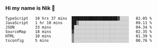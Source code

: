 ### Hi my name is Nik 👋

<!--
**NikDoe/NikDoe** is a ✨ _special_ ✨ repository because its `README.md` (this file) appears on your GitHub profile.

Here are some ideas to get you started:

- 🔭 I’m currently working on ...
- 🌱 I’m currently learning ...
- 👯 I’m looking to collaborate on ...
- 🤔 I’m looking for help with ...
- 💬 Ask me about ...
- 📫 How to reach me: ...
- 😄 Pronouns: ...
- ⚡ Fun fact: ...
-->

<!--START_SECTION:waka-->

```text
TypeScript   10 hrs 37 mins  ████████████████████▓░░░░   82.05 %
JavaScript   1 hr 10 mins    ██▒░░░░░░░░░░░░░░░░░░░░░░   09.11 %
JSON         33 mins         █░░░░░░░░░░░░░░░░░░░░░░░░   04.34 %
SourceMap    18 mins         ▓░░░░░░░░░░░░░░░░░░░░░░░░   02.35 %
HTML         10 mins         ▒░░░░░░░░░░░░░░░░░░░░░░░░   01.39 %
tsconfig     5 mins          ▒░░░░░░░░░░░░░░░░░░░░░░░░   00.76 %
```

<!--END_SECTION:waka-->
